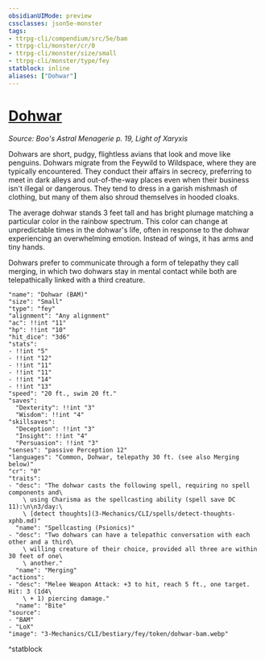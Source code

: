 ```yaml
---
obsidianUIMode: preview
cssclasses: json5e-monster
tags:
- ttrpg-cli/compendium/src/5e/bam
- ttrpg-cli/monster/cr/0
- ttrpg-cli/monster/size/small
- ttrpg-cli/monster/type/fey
statblock: inline
aliases: ["Dohwar"]
---
```

# [Dohwar](3-Mechanics\CLI\bestiary\fey/dohwar-bam.md)
*Source: Boo's Astral Menagerie p. 19, Light of Xaryxis*  

Dohwars are short, pudgy, flightless avians that look and move like penguins. Dohwars migrate from the Feywild to Wildspace, where they are typically encountered. They conduct their affairs in secrecy, preferring to meet in dark alleys and out-of-the-way places even when their business isn't illegal or dangerous. They tend to dress in a garish mishmash of clothing, but many of them also shroud themselves in hooded cloaks.

The average dohwar stands 3 feet tall and has bright plumage matching a particular color in the rainbow spectrum. This color can change at unpredictable times in the dohwar's life, often in response to the dohwar experiencing an overwhelming emotion. Instead of wings, it has arms and tiny hands.

Dohwars prefer to communicate through a form of telepathy they call merging, in which two dohwars stay in mental contact while both are telepathically linked with a third creature.

```statblock
"name": "Dohwar (BAM)"
"size": "Small"
"type": "fey"
"alignment": "Any alignment"
"ac": !!int "11"
"hp": !!int "10"
"hit_dice": "3d6"
"stats":
- !!int "5"
- !!int "12"
- !!int "11"
- !!int "11"
- !!int "14"
- !!int "13"
"speed": "20 ft., swim 20 ft."
"saves":
  "Dexterity": !!int "3"
  "Wisdom": !!int "4"
"skillsaves":
  "Deception": !!int "3"
  "Insight": !!int "4"
  "Persuasion": !!int "3"
"senses": "passive Perception 12"
"languages": "Common, Dohwar, telepathy 30 ft. (see also Merging below)"
"cr": "0"
"traits":
- "desc": "The dohwar casts the following spell, requiring no spell components and\
    \ using Charisma as the spellcasting ability (spell save DC 11):\n\n3/day:\
    \ [detect thoughts](3-Mechanics/CLI/spells/detect-thoughts-xphb.md)"
  "name": "Spellcasting (Psionics)"
- "desc": "Two dohwars can have a telepathic conversation with each other and a third\
    \ willing creature of their choice, provided all three are within 30 feet of one\
    \ another."
  "name": "Merging"
"actions":
- "desc": "Melee Weapon Attack: +3 to hit, reach 5 ft., one target. Hit: 3 (1d4\
    \ + 1) piercing damage."
  "name": "Bite"
"source":
- "BAM"
- "LoX"
"image": "3-Mechanics/CLI/bestiary/fey/token/dohwar-bam.webp"
```
^statblock